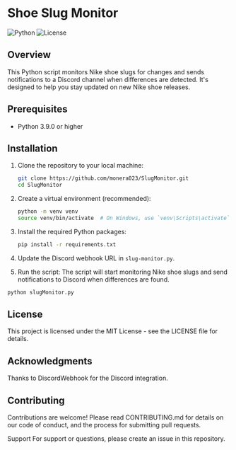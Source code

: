 # Shoe Slug Monitor

![Python](https://img.shields.io/badge/Python-3.9.0-blue)
![License](https://img.shields.io/badge/License-MIT-green)

## Overview

This Python script monitors Nike shoe slugs for changes and sends notifications to a Discord channel when differences are detected. It's designed to help you stay updated on new Nike shoe releases.

## Prerequisites

- Python 3.9.0 or higher

## Installation

1. Clone the repository to your local machine:

   ```bash
   git clone https://github.com/monera023/SlugMonitor.git
   cd SlugMonitor
2. Create a virtual environment (recommended):

   ```bash
   python -m venv venv
   source venv/bin/activate  # On Windows, use `venv\Scripts\activate`

3. Install the required Python packages:

   ```bash
   pip install -r requirements.txt

4. Update the Discord webhook URL in `slug-monitor.py`.

5. Run the script:
   The script will start monitoring Nike shoe slugs and send notifications to Discord when differences are found.
  ```bash
  python slugMonitor.py
  ```    


## License
This project is licensed under the MIT License - see the LICENSE file for details.

## Acknowledgments
Thanks to DiscordWebhook for the Discord integration.

## Contributing
Contributions are welcome! Please read CONTRIBUTING.md for details on our code of conduct, and the process for submitting pull requests.

Support
For support or questions, please create an issue in this repository.